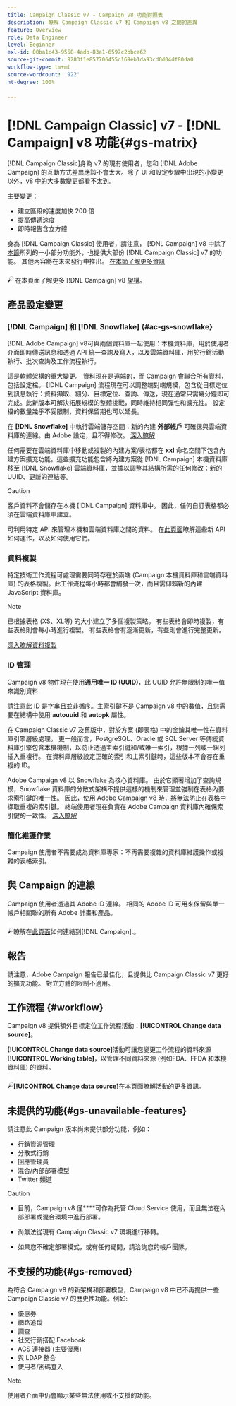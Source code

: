 ```yaml
---
title: Campaign Classic v7 - Campaign v8 功能對照表
description: 瞭解 Campaign Classic v7 和 Campaign v8 之間的差異
feature: Overview
role: Data Engineer
level: Beginner
exl-id: 00ba1c43-9558-4adb-83a1-6597c2bbca62
source-git-commit: 9283f1e857706455c169eb1da93cd0d04df80da0
workflow-type: tm+mt
source-wordcount: '922'
ht-degree: 100%

---
```


# [!DNL Campaign Classic] v7 - [!DNL Campaign] v8 功能{#gs-matrix}

[!DNL Campaign Classic]身為 v7 的現有使用者，您和 [!DNL Adobe Campaign] 的互動方式差異應該不會太大。除了 UI 和設定步驟中出現的小變更以外，v8 中的大多數變更都看不太到。

主要變更：

* 建立區段的速度加快 200 倍
* 提高傳遞速度
* 即時報告含立方體

身為 [!DNL Campaign Classic] 使用者，請注意， [!DNL Campaign] v8 中除了[本節](#gs-removed)所列的一小部分功能外，也提供大部份 [!DNL Campaign Classic] v7 的功能。 其他內容將在未來發行中推出。 [在本節了解更多資訊](#gs-unavailable-features)

![](../assets/do-not-localize/glass.png) 在本頁面了解更多 [!DNL Campaign] v8 [架構](../dev/architecture.md)。

## 產品設定變更

### [!DNL Campaign] 和 [!DNL Snowflake] {#ac-gs-snowflake}

[!DNL Adobe Campaign] v8可與兩個資料庫一起使用：本機資料庫，用於使用者介面即時傳送訊息和透過 API 統一查詢及寫入，以及雲端資料庫，用於行銷活動執行、批次查詢及工作流程執行。

這是軟體架構的重大變更。 資料現在是遠端的，而 Campaign 會聯合所有資料，包括設定檔。 [!DNL Campaign] 流程現在可以調整端對端規模，包含從目標定位到訊息執行：資料擷取、細分、目標定位、查詢、傳送，現在通常只需幾分鐘即可完成。此新版本可解決拓展規模的整體挑戰，同時維持相同彈性和擴充性。 設定檔的數量幾乎不受限制，資料保留期也可以延長。

在 **[!DNL Snowflake]** 中執行雲端儲存空間：新的內建 **外部帳戶** 可確保與雲端資料庫的連線。由 Adobe 設定，且不得修改。 [深入瞭解](../config/external-accounts.md)

任何需要在雲端資料庫中移動或複製的內建方案/表格都在 **xxl** 命名空間下包含內建方案擴充功能。這些擴充功能包含將內建方案從 [!DNL Campaign] 本機資料庫移至 [!DNL Snowflake] 雲端資料庫，並據以調整其結構所需的任何修改：新的 UUID、更新的連結等。

>[!CAUTION]
>
> 客戶資料不會儲存在本機 [!DNL Campaign] 資料庫中。 因此，任何自訂表格都必須在雲端資料庫中建立。

可利用特定 API 來管理本機和雲端資料庫之間的資料。 在[此頁面](../dev/new-apis.md)瞭解這些新 API 如何運作，以及如何使用它們。

### 資料複製

特定技術工作流程可處理需要同時存在於兩端 (Campaign 本機資料庫和雲端資料庫) 的表格複製。此工作流程每小時都會觸發一次，而且需仰賴新的內建 JavaScript 資料庫。

>[!NOTE]
>
> 已根據表格 (XS、XL等) 的大小建立了多個複製策略。
> 有些表格會即時複製，有些表格則會每小時進行複製。 有些表格會有逐漸更新，有些則會進行完整更新。

[深入瞭解資料複製](../config/replication.md)

### ID 管理

Campaign v8 物件現在使用&#x200B;**通用唯一 ID (UUID)**，此 UUID 允許無限制的唯一值來識別資料.

請注意此 ID 是字串且並非循序。主索引鍵不是 Campaign v8 中的數值，且您需要在結構中使用 **autouuid** 和 **autopk** 屬性。

在 Campaign Classic v7 及舊版中，對於方案 (即表格) 中的金鑰其唯一性在資料庫引擎層級處理。 更一般而言，PostgreSQL、Oracle 或 SQL Server 等傳統資料庫引擎包含本機機制，以防止透過主索引鍵和/或唯一索引，根據一列或一組列插入重複行。 在資料庫層級設定正確的索引和主索引鍵時，這些版本不會存在重複的 ID。

Adobe Campaign v8 以 Snowflake 為核心資料庫。 由於它顯著增加了查詢規模，Snowflake 資料庫的分散式架構不提供這樣的機制來管理並強制在表格內要求索引鍵的唯一性。 因此，使用 Adobe Campaign v8 時，將無法防止在表格中擷取重複的索引鍵。 終端使用者現在負責在 Adobe Campaign 資料庫內確保索引鍵的一致性。 [深入瞭解](../dev/keys.md)

### 簡化維護作業

Campaign 使用者不需要成為資料庫專家：不再需要複雜的資料庫維護操作或複雜的表格索引。

## 與 Campaign 的連線

Campaign 使用者透過其 Adobe ID 連線。 相同的 Adobe ID 可用來保留與單一帳戶相關聯的所有 Adobe 計畫和產品。

![](../assets/do-not-localize/glass.png)瞭解在[此頁面](connect.md)如何連結到[!DNL Campaign].。

## 報告

請注意，Adobe Campaign 報告已最佳化，且提供比 Campaign Classic v7 更好的擴充功能。 對立方體的限制不適用。

## 工作流程 {#workflow}

Campaign v8 提供額外目標定位工作流程活動：**[!UICONTROL Change data source]**。

**[!UICONTROL Change data source]**&#x200B;活動可讓您變更工作流程的資料來源&#x200B;**[!UICONTROL Working table]**，以管理不同資料來源 (例如FDA、FFDA 和本機資料庫) 的資料。

![](../assets/do-not-localize/glass.png)**[!UICONTROL Change data source]**&#x200B;在[本頁面](../config/workflows.md#change-data-source-activity)瞭解活動的更多資訊。

## 未提供的功能{#gs-unavailable-features}

請注意此 Campaign 版本尚未提供部分功能，例如：

* 行銷資源管理
* 分散式行銷
* 回應管理員
* 混合/內部部署模型
* Twitter 頻道

>[!CAUTION]
>
>* 目前，Campaign v8 僅&#x200B;****&#x200B;可作為托管 Cloud Service 使用，而且無法在內部部署或混合環境中進行部署。
>
>* 尚無法從現有 Campaign Classic v7 環境進行移轉。
>
>* 如果您不確定部署模式，或有任何疑問，請洽詢您的帳戶團隊。


## 不支援的功能{#gs-removed}

為符合 Campaign v8 的新架構和部署模型，Campaign v8 中已不再提供一些 Campaign Classic v7 的歷史性功能。例如:

* 優惠券
* 網路追蹤
* 調查
* 社交行銷搭配 Facebook
* ACS 連接器 (主要優惠)
* 與 LDAP 整合
* 使用者/密碼登入

>[!NOTE]
>
>使用者介面中仍會顯示某些無法使用或不支援的功能。
